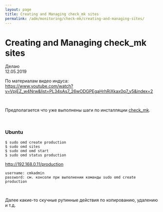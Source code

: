 ```yaml
---
layout: page
title: Creating and Managing check_mk sites
permalink: /adm/monitoring/check-mk/creating-and-managing-sites/
---
```


# Creating and Managing check_mk sites

Делаю  
12.05.2019

По материалам видео индуса:  
https://www.youtube.com/watch?v=VpjEZ_w4Nrw&list=PL34sAs7_26wODGPEgaHrhRiXkax0q7_v5&index=2

<br/>

Предполагается что уже выполнены шаги по инсталляции <a href="/adm/monitoring/check-mk/install/">check_mk</a>.

<br/>

### Ubuntu

    $ sudo omd create production
    $ sudo omd sites
    $ sudo omd omd start
    $ sudo omd status production

http://192.168.0.11/production

    username: cmkadmin
    password: см. консоли при выполнении команды sudo omd create production

<br/>

Далее какие-то скучные рутинные действия по копированию, удалению и т.д.
